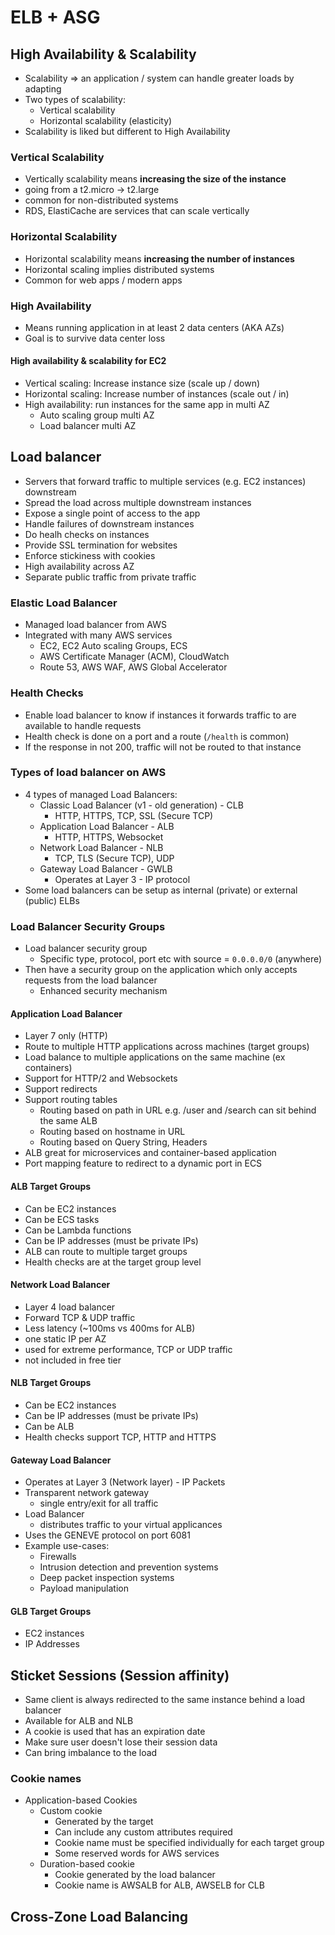 # ELB + ASG

## High Availability & Scalability

- Scalability => an application / system can handle greater loads by adapting
- Two types of scalability:
  - Vertical scalability
  - Horizontal scalability (elasticity)
- Scalability is liked but different to High Availability

### Vertical Scalability

- Vertically scalability means **increasing the size of the instance**
- going from a t2.micro -> t2.large
- common for non-distributed systems
- RDS, ElastiCache are services that can scale vertically

### Horizontal Scalability

- Horizontal scalability means **increasing the number of instances**
- Horizontal scaling implies distributed systems
- Common for web apps / modern apps

### High Availability

- Means running application in at least 2 data centers (AKA AZs)
- Goal is to survive data center loss

#### High availability & scalability for EC2

- Vertical scaling: Increase instance size (scale up / down)
- Horizontal scaling: Increase number of instances (scale out / in)
- High availability: run instances for the same app in multi AZ
  - Auto scaling group multi AZ
  - Load balancer multi AZ

## Load balancer

- Servers that forward traffic to multiple services (e.g. EC2 instances) downstream
- Spread the load across multiple downstream instances
- Expose a single point of access to the app
- Handle failures of downstream instances
- Do healh checks on instances
- Provide SSL termination for websites
- Enforce stickiness with cookies
- High availability across AZ
- Separate public traffic from private traffic

### Elastic Load Balancer

- Managed load balancer from AWS
- Integrated with many AWS services
  - EC2, EC2 Auto scaling Groups, ECS
  - AWS Certificate Manager (ACM), CloudWatch
  - Route 53, AWS WAF, AWS Global Accelerator

### Health Checks

- Enable load balancer to know if instances it forwards traffic to are available to handle requests
- Health check is done on a port and a route (`/health` is common)
- If the response in not 200, traffic will not be routed to that instance

### Types of load balancer on AWS

- 4 types of managed Load Balancers:
  - Classic Load Balancer (v1 - old generation) - CLB
    - HTTP, HTTPS, TCP, SSL (Secure TCP)
  - Application Load Balancer - ALB
    - HTTP, HTTPS, Websocket
  - Network Load Balancer - NLB
    - TCP, TLS (Secure TCP), UDP
  - Gateway Load Balancer - GWLB
    - Operates at Layer 3 - IP protocol
- Some load balancers can be setup as internal (private) or external (public) ELBs

### Load Balancer Security Groups

- Load balancer security group
  - Specific type, protocol, port etc with source = `0.0.0.0/0` (anywhere)
- Then have a security group on the application which only accepts requests from the load balancer
  - Enhanced security mechanism

#### Application Load Balancer

- Layer 7 only (HTTP)
- Route to multiple HTTP applications across machines (target groups)
- Load balance to multiple applications on the same machine (ex containers)
- Support for HTTP/2 and Websockets
- Support redirects
- Support routing tables
  - Routing based on path in URL e.g. /user and /search can sit behind the same ALB
  - Routing based on hostname in URL
  - Routing based on Query String, Headers
- ALB great for microservices and container-based application
- Port mapping feature to redirect to a dynamic port in ECS

#### ALB Target Groups

- Can be EC2 instances
- Can be ECS tasks
- Can be Lambda functions
- Can be IP addresses (must be private IPs)
- ALB can route to multiple target groups
- Health checks are at the target group level

#### Network Load Balancer

- Layer 4 load balancer
- Forward TCP & UDP traffic
- Less latency (~100ms vs 400ms for ALB)
- one static IP per AZ
- used for extreme performance, TCP or UDP traffic
- not included in free tier

#### NLB Target Groups

- Can be EC2 instances
- Can be IP addresses (must be private IPs)
- Can be ALB
- Health checks support TCP, HTTP and HTTPS

#### Gateway Load Balancer

- Operates at Layer 3 (Network layer) - IP Packets
- Transparent network gateway
  - single entry/exit for all traffic
- Load Balancer
  - distributes traffic to your virtual applicances
- Uses the GENEVE protocol on port 6081
- Example use-cases:
  - Firewalls
  - Intrusion detection and prevention systems
  - Deep packet inspection systems
  - Payload manipulation

#### GLB Target Groups

- EC2 instances
- IP Addresses

## Sticket Sessions (Session affinity)

- Same client is always redirected to the same instance behind a load balancer
- Available for ALB and NLB
- A cookie is used that has an expiration date
- Make sure user doesn't lose their session data
- Can bring imbalance to the load

### Cookie names

- Application-based Cookies
  - Custom cookie
    - Generated by the target
    - Can include any custom attributes required
    - Cookie name must be specified individually for each target group
    - Some reserved words for AWS services
  - Duration-based cookie
    - Cookie generated by the load balancer
    - Cookie name is AWSALB for ALB, AWSELB for CLB

## Cross-Zone Load Balancing
